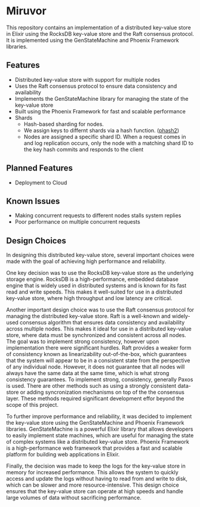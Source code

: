 # Miruvor

This repository contains an implementation of a distributed key-value store in Elixir using the RocksDB key-value store and the Raft consensus protocol. It is implemented using the GenStateMachine and Phoenix Framework libraries.

## Features

- Distributed key-value store with support for multiple nodes
- Uses the Raft consensus protocol to ensure data consistency and availability
- Implements the GenStateMachine library for managing the state of the key-value store
- Built using the Phoenix Framework for fast and scalable performance
- Shards
    - Hash-based sharding for nodes.
    - We assign keys to differnt shards via a hash function. ([phash2](http://erlang.org/documentation/doc-7.0/erts-7.0/doc/html/erlang.html#phash2-2)) 
    - Nodes are assigned a specific shard ID. When a request comes in and log replication occurs, only the node with a matching shard ID to the key hash commits and responds to the client

## Planned Features

- Deployment to Cloud

## Known Issues

- Making concurrent requests to different nodes stalls system replies
- Poor performance on multiple concurrent requests

## Design Choices

In designing this distributed key-value store, several important choices were made with the goal of achieving high performance and reliability.

One key decision was to use the RocksDB key-value store as the underlying storage engine. RocksDB is a high-performance, embedded database engine that is widely used in distributed systems and is known for its fast read and write speeds. This makes it well-suited for use in a distributed key-value store, where high throughput and low latency are critical.

Another important design choice was to use the Raft consensus protocol for managing the distributed key-value store. Raft is a well-known and widely-used consensus algorithm that ensures data consistency and availability across multiple nodes. This makes it ideal for use in a distributed key-value store, where data must be synchronized and consistent across all nodes. The goal was to implement strong consistency, however upon implementation there were significant hurdles. Raft provides a weaker form of consistency known as linearizability out-of-the-box, which guarantees that the system will appear to be in a consistent state from the perspective of any individual node. However, it does not guarantee that all nodes will always have the same data at the same time, which is what strong consistency guarantees. To implement strong, consistency, generally Paxos is used. There are other methods such as using a strongly consistent data-store or adding syncronization mechanisms on top of the the consensus layer. These methods required significant development effor beyond the scope of this project.

To further improve performance and reliability, it was decided to implement the key-value store using the GenStateMachine and Phoenix Framework libraries. GenStateMachine is a powerful Elixir library that allows developers to easily implement state machines, which are useful for managing the state of complex systems like a distributed key-value store. Phoenix Framework is a high-performance web framework that provides a fast and scalable platform for building web applications in Elixir.

Finally, the decision was made to keep the logs for the key-value store in memory for increased performance. This allows the system to quickly access and update the logs without having to read from and write to disk, which can be slower and more resource-intensive. This design choice ensures that the key-value store can operate at high speeds and handle large volumes of data without sacrificing performance.
